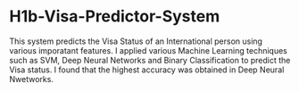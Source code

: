 # H1b-Visa-Predictor-System
This system predicts the Visa Status of an International person using various imporatant features. I applied various Machine Learning techniques such as SVM, Deep Neural Networks and Binary Classification to predict the Visa status. I found that the highest accuracy was obtained in Deep Neural Nwetworks. 
